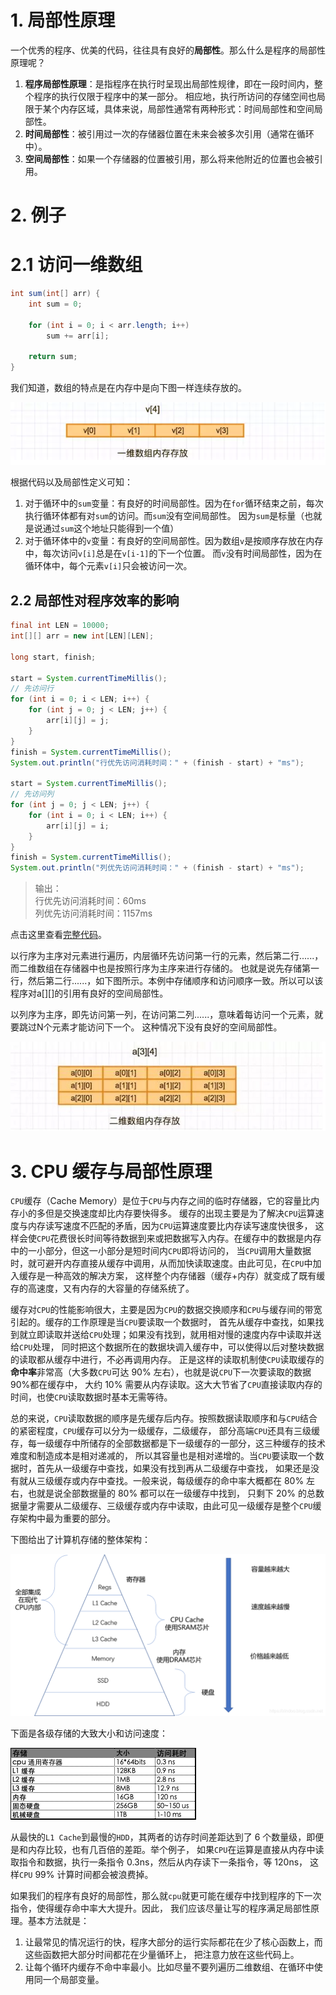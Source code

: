 # 1. 局部性原理

一个优秀的程序、优美的代码，往往具有良好的**局部性**。那么什么是程序的局部性原理呢？
1. **程序局部性原理**：是指程序在执行时呈现出局部性规律，即在一段时间内，整个程序的执行仅限于程序中的某一部分。
相应地，执行所访问的存储空间也局限于某个内存区域，具体来说，局部性通常有两种形式：时间局部性和空间局部性。
2. **时间局部性**：被引用过一次的存储器位置在未来会被多次引用（通常在循环中）。
3. **空间局部性**：如果一个存储器的位置被引用，那么将来他附近的位置也会被引用。

# 2. 例子

# 2.1 访问一维数组
```java
int sum(int[] arr) {
    int sum = 0;

    for (int i = 0; i < arr.length; i++)
        sum += arr[i];

    return sum;
}
```
我们知道，数组的特点是在内存中是向下图一样连续存放的。

![一维数组][1d-arr]

根据代码以及局部性定义可知：
1. 对于循环中的`sum`变量：有良好的时间局部性。因为在`for`循环结束之前，每次执行循环体都有对`sum`的访问。而`sum`没有空间局部性。
因为`sum`是标量（也就是说通过`sum`这个地址只能得到一个值）
2. 对于循环体中的`v`变量：有良好的空间局部性。因为数组`v`是按顺序存放在内存中，每次访问`v[i]`总是在`v[i-1]`的下一个位置。
而`v`没有时间局部性，因为在循环体中，每个元素`v[i]`只会被访问一次。

## 2.2 局部性对程序效率的影响
```java
final int LEN = 10000;
int[][] arr = new int[LEN][LEN];

long start, finish;

start = System.currentTimeMillis();
// 先访问行
for (int i = 0; i < LEN; i++) {
    for (int j = 0; j < LEN; j++) {
        arr[i][j] = j;
    }
}
finish = System.currentTimeMillis();
System.out.println("行优先访问消耗时间：" + (finish - start) + "ms");

start = System.currentTimeMillis();
// 先访问列
for (int j = 0; j < LEN; j++) {
    for (int i = 0; i < LEN; i++) {
        arr[i][j] = i;
    }
}
finish = System.currentTimeMillis();
System.out.println("列优先访问消耗时间：" + (finish - start) + "ms");
```
> 输出：  
> 行优先访问消耗时间：60ms  
> 列优先访问消耗时间：1157ms

点击这里查看[完整代码][locality]。

以行序为主序对元素进行遍历，内层循环先访问第一行的元素，然后第二行......，而二维数组在存储器中也是按照行序为主序来进行存储的。
也就是说先存储第一行，然后第二行......，如下图所示。本例中存储顺序和访问顺序一致。所以可以该程序对a[][]的引用有良好的空间局部性。

以列序为主序，即先访问第一列，在访问第二列......，意味着每访问一个元素，就要跳过N个元素才能访问下一个。
这种情况下没有良好的空间局部性。

![二维数组][2d-arr]

# 3. CPU 缓存与局部性原理

`CPU`缓存（Cache Memory）是位于`CPU`与内存之间的临时存储器，它的容量比内存小的多但是交换速度却比内存要快得多。
缓存的出现主要是为了解决`CPU`运算速度与内存读写速度不匹配的矛盾，因为`CPU`运算速度要比内存读写速度快很多，
这样会使`CPU`花费很长时间等待数据到来或把数据写入内存。在缓存中的数据是内存中的一小部分，但这一小部分是短时间内`CPU`即将访问的，
当`CPU`调用大量数据时，就可避开内存直接从缓存中调用，从而加快读取速度。由此可见，在`CPU`中加入缓存是一种高效的解决方案，
这样整个内存储器（缓存+内存）就变成了既有缓存的高速度，又有内存的大容量的存储系统了。

缓存对`CPU`的性能影响很大，主要是因为`CPU`的数据交换顺序和`CPU`与缓存间的带宽引起的。缓存的工作原理是当`CPU`要读取一个数据时，
首先从缓存中查找，如果找到就立即读取并送给`CPU`处理；如果没有找到，就用相对慢的速度内存中读取并送给`CPU`处理，
同时把这个数据所在的数据块调入缓存中，可以使得以后对整块数据的读取都从缓存中进行，不必再调用内存。
正是这样的读取机制使`CPU`读取缓存的**命中率**非常高（大多数`CPU`可达 90% 左右），也就是说`CPU`下一次要读取的数据90%都在缓存中，
大约 10% 需要从内存读取。这大大节省了`CPU`直接读取内存的时间，也使`CPU`读取数据时基本无需等待。

总的来说，`CPU`读取数据的顺序是先缓存后内存。按照数据读取顺序和与`CPU`结合的紧密程度，`CPU`缓存可以分为一级缓存，二级缓存，
部分高端`CPU`还具有三级缓存，每一级缓存中所储存的全部数据都是下一级缓存的一部分，这三种缓存的技术难度和制造成本是相对递减的，
所以其容量也是相对递增的。当`CPU`要读取一个数据时，首先从一级缓存中查找，如果没有找到再从二级缓存中查找，
如果还是没有就从三级缓存或内存中查找。一般来说，每级缓存的命中率大概都在 80% 左右，也就是说全部数据量的 80% 都可以在一级缓存中找到，
只剩下 20% 的总数据量才需要从二级缓存、三级缓存或内存中读取，由此可见一级缓存是整个`CPU`缓存架构中最为重要的部分。

下图给出了计算机存储的整体架构：

![计算机存储架构][storage]

下面是各级存储的大致大小和访问速度：

![各级存储大小和访问速度][performance]

从最快的`L1 Cache`到最慢的`HDD`，其两者的访存时间差距达到了 6 个数量级，即便是和内存比较，也有几百倍的差距。举个例子，
如果`CPU`在运算是直接从内存中读取指令和数据，执行一条指令 0.3ns，然后从内存读下一条指令，等 120ns，
这样`CPU` 99% 计算时间都会被浪费掉。

如果我们的程序有良好的局部性，那么就`cpu`就更可能在缓存中找到程序的下一次指令，使得缓存命中率大大提升。因此，
我们应该尽量让写的程序满足局部性原理。基本方法就是：
1. 让最常见的情况运行的快，程序大部分的运行实际都花在少了核心函数上，而这些函数把大部分时间都花在少量循环上，
把注意力放在这些代码上。
2. 让每个循环内缓存不命中率最小。比如尽量不要列遍历二维数组、在循环中使用同一个局部变量。


[1d-arr]: ../../../res/img/locality-1d-arr.png
[2d-arr]: ../../../res/img/locality-2d-arr.jpg
[locality]: ../../../test/ujava/lang/Locality.java
[storage]: ../../../res/img/locality-storage.png
[performance]: ../../../res/img/locality-performance.png